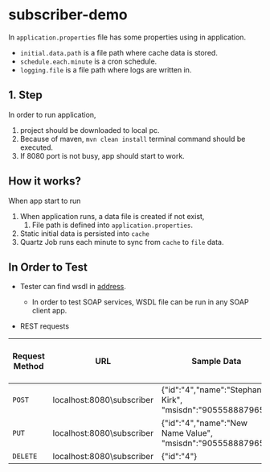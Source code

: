 # subscriber-demo

 In `application.properties` file has some properties using in application.
- `initial.data.path` is a file path where cache data is stored.
- `schedule.each.minute` is a cron schedule. 
- `logging.file` is a file path where logs are written in.
    

## 1. Step
In order to run application,
1. project should be downloaded to local pc.
2. Because of maven, `mvn clean install` terminal command should be executed.
3. If 8080 port is not busy, app should start to work.
  
 
## How it works?
When app start to run
1.  When application runs, a data file is created if not exist,
    1. File path is defined into `application.properties`.
2.  Static initial data is persisted into `cache`
3.  Quartz Job runs each minute to sync from `cache` to `file` data.

## In Order to Test
- Tester can find wsdl in [address](http://localhost:8080/ws/subscriberWsdl.wsdl).
    - In order to test SOAP services, WSDL file can be run in any SOAP client app.
    
- REST requests

|  Request Method | URL | Sample Data| Success Http Status Code | Error Http Status Code
|------|----|----|----|----|
| `POST`  | localhost:8080\subscriber | {"id":"4","name":"Stephany Kirk", "msisdn":"905558887965"} | `201` | `400` |
|  `PUT` |  localhost:8080\subscriber |  {"id":"4","name":"New Name Value", "msisdn":"905558887965"}  | `200`| `404` | 
| `DELETE` | localhost:8080\subscriber | {"id":"4"} | `200`| `404` |  


